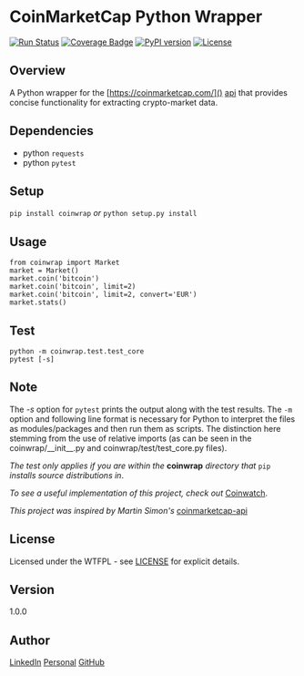 # CoinMarketCap Python Wrapper

[![Run Status][3]][4]
[![Coverage Badge][5]][4]
[![PyPI version][b]][c]
[![License][9]][a]

Overview
---
A Python wrapper for the [https://coinmarketcap.com/]() [api][1] that provides concise 
functionality for extracting crypto-market data. 

[a]: http://www.wtfpl.net/
[1]: https://coinmarketcap.com/api/
[c]: https://badge.fury.io/py/coinwrap
[b]: https://badge.fury.io/py/coinwrap.svg 
[7]: https://github.com/bitforce/Coinwatch
[2]: https://github.com/mrsmn/coinmarketcap-api
[4]: https://app.shippable.com/github/bitforce/Coinwrap
[9]: https://img.shields.io/badge/license-WTFPL-blue.svg
[8]: https://img.shields.io/badge/Issues-0-brightgreen.svg
[3]: https://api.shippable.com/projects/59a83c3685d3e007008b9d10/badge?branch=master
[5]: https://api.shippable.com/projects/59a83c3685d3e007008b9d10/coverageBadge?branch=master

Dependencies
---
- python `requests`
- python `pytest`

Setup
---
`pip install coinwrap` _or_ `python setup.py install`

Usage
---
```
from coinwrap import Market
market = Market()
market.coin('bitcoin')
market.coin('bitcoin', limit=2)
market.coin('bitcoin', limit=2, convert='EUR')
market.stats()
```

Test
---
```
python -m coinwrap.test.test_core
pytest [-s]
```

Note
---
The _-s_ option for `pytest` prints the output along with the test results. The `-m` 
option and following line format is necessary for Python to interpret the files as 
modules/packages and then run them as scripts. The distinction here stemming from 
the use of relative imports (as can be seen in the coinwrap/\_\_init\_\_.py and 
coinwrap/test/test\_core.py files).

_The test only applies if you are within the_ __coinwrap__ _directory that_ `pip` 
_installs source distributions in_.


_To see a useful implementation of this project, check out_ [Coinwatch][7].

_This project was inspired by Martin Simon's_ [coinmarketcap-api][2]

License
---
Licensed under the WTFPL - see [LICENSE](./LICENSE) for explicit details.

Version
---
1.0.0

Author
---
[LinkedIn](https://www.linkedin.com/in/brandonjohnsonxyz/)
[Personal](https://brandonjohnson.life)
[GitHub](https://github.com/bitforce)
